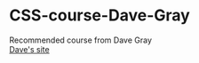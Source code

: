 # CSS-course-Dave-Gray
Recommended course from Dave Gray
<br>
<a href="https://courses.davegray.codes/" target="_blank">Dave's site</a>

